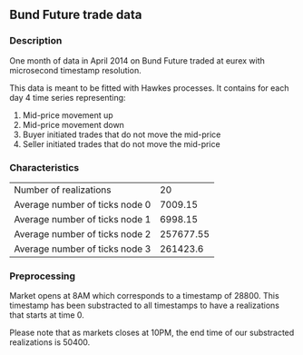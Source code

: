 ## Bund Future trade data

### Description

One month of data in April 2014 on Bund Future traded at eurex with 
microsecond timestamp resolution.

This data is meant to be fitted with Hawkes processes. It contains for each 
day 4 time series representing:

1. Mid-price movement up
2. Mid-price movement down
3. Buyer initiated trades that do not move the mid-price
4. Seller initiated trades that do not move the mid-price

### Characteristics

<table>
    <tr> <td>Number of realizations</td> <td>20</td> </tr>
    <tr> <td>Average number of ticks node 0</td> <td>7009.15</td> </tr>
    <tr> <td>Average number of ticks node 1</td> <td>6998.15</td> </tr>
    <tr> <td>Average number of ticks node 2</td> <td>257677.55</td> </tr>
    <tr> <td>Average number of ticks node 3</td> <td>261423.6</td> </tr>
</table>

### Preprocessing

Market opens at 8AM which corresponds to a timestamp of 28800. This timestamp
has been substracted to all timestamps to have a realizations that starts at 
time 0.

Please note that as markets closes at 10PM, the end time of our 
substracted realizations is 50400. 

